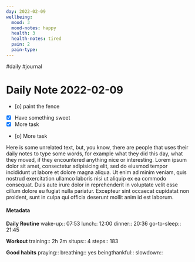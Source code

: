 ```yaml
---
day: 2022-02-09
wellbeing:
  mood: 3
  mood-notes: happy
  health: 3
  health-notes: tired
  pain: 2
  pain-type: 
---
```

#daily #journal
# Daily Note 2022-02-09

- [o] paint the fence
- [x] Have something sweet
- [x] More task
- [o] More task

Here is some unrelated text, but, you know, there are people that uses their daily notes to type some words, for example what they did this day, what they moved, if they encountered anything nice or interesting. Lorem ipsum dolor sit amet, consectetur adipisicing elit, sed do eiusmod tempor incididunt ut labore et dolore magna aliqua. Ut enim ad minim veniam, quis nostrud exercitation ullamco laboris nisi ut aliquip ex ea commodo consequat. Duis aute irure dolor in reprehenderit in voluptate velit esse cillum dolore eu fugiat nulla pariatur. Excepteur sint occaecat cupidatat non proident, sunt in culpa qui officia deserunt mollit anim id est laborum.

#### Metadata

**Daily Routine**
wake-up:: 07:53
lunch:: 12:00
dinner:: 20:36
go-to-sleep:: 21:45

**Workout**
training:: 2h 2m
situps:: 4
steps:: 183

**Good habits**
praying:: 
breathing:: yes
beingthankful:: 
slowdown:: 
